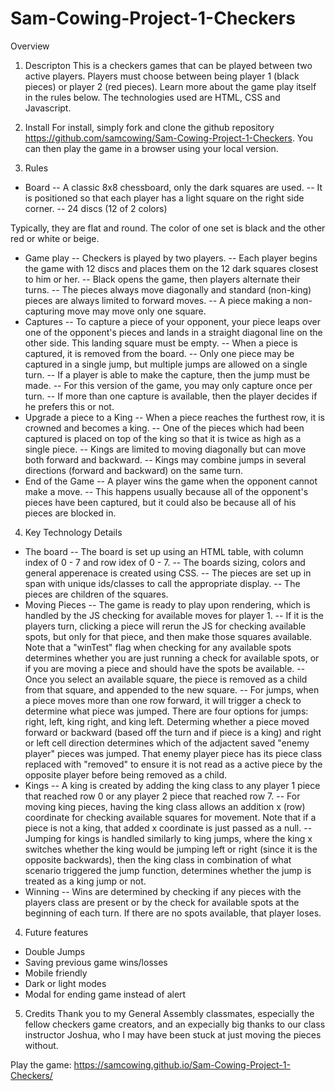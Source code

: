 # Sam-Cowing-Project-1-Checkers
Overview
1. Descripton
This is a checkers games that can be played between two active players. Players must choose between being player 1 (black pieces) or player 2 (red pieces). Learn more about the game play itself in the rules below. The technologies used are HTML, CSS and Javascript. 

2. Install 
For install, simply fork and clone the github repository <https://github.com/samcowing/Sam-Cowing-Project-1-Checkers>. You can then play the game in a browser using your local version.

3. Rules
- Board 
-- A classic 8x8 chessboard, only the dark squares are used.
-- It is positioned so that each player has a light square on the right side corner.
-- 24 discs (12 of 2 colors)

Typically, they are flat and round. The color of one set is black and the other red or white or beige.
- Game play
-- Checkers is played by two players.
-- Each player begins the game with 12 discs and places them on the 12 dark squares closest to him or her.
-- Black opens the game, then players alternate their turns.
-- The pieces always move diagonally and standard (non-king) pieces are always limited to forward moves.
-- A piece making a non-capturing move may move only one square.
- Captures 
-- To capture a piece of your opponent, your piece leaps over one of the opponent's pieces and lands in a straight diagonal line on the other side. This landing square must be empty.
-- When a piece is captured, it is removed from the board.
-- Only one piece may be captured in a single jump, but multiple jumps are allowed on a single turn.
-- If a player is able to make the capture, then the jump must be made.
-- For this version of the game, you may only capture once per turn.
-- If more than one capture is available, then the player decides if he prefers this or not.
- Upgrade a piece to a King 
-- When a piece reaches the furthest row, it is crowned and becomes a king.
-- One of the pieces which had been captured is placed on top of the king so that it is twice as high as a single piece.
-- Kings are limited to moving diagonally but can move both forward and backward.
-- Kings may combine jumps in several directions (forward and backward) on the same turn.
- End of the Game
-- A player wins the game when the opponent cannot make a move.
-- This happens usually because all of the opponent's pieces have been captured, but it could also be because all of his pieces are blocked in.

4. Key Technology Details 
- The board
-- The board is set up using an HTML table, with column index of 0 - 7 and row idex of 0 - 7. 
-- The boards sizing, colors and general apperenace is created using CSS.
-- The pieces are set up in span with unique ids/classes to call the appropriate display.
-- The pieces are children of the squares.
- Moving Pieces
-- The game is ready to play upon rendering, which is handled by the JS checking for available moves for player 1. 
-- If it is the players turn, clicking a piece will rerun the JS for checking available spots, but only for that piece, and then make those squares available. Note that a "winTest" flag when checking for any available spots determines whether you are just running a check for available spots, or if you are moving a piece and should have the spots be available. 
-- Once you select an available square, the piece is removed as a child from that square, and appended to the new square.
-- For jumps, when a piece moves more than one row forward, it will trigger a check to determine what piece was jumped. There are four options for jumps: right, left, king right, and king left. Determing whether a piece moved forward or backward (based off the turn and if piece is a king) and right or left cell direction determines which of the adjactent saved "enemy player" pieces was jumped. That enemy player piece has its piece class replaced with "removed" to ensure it is not read as a active piece by the opposite player before being removed as a child.
- Kings
-- A king is created by adding the king class to any player 1 piece that reached row 0 or any player 2 piece that reached row 7. 
-- For moving king pieces, having the king class allows an addition x (row) coordinate for checking available squares for movement. Note that if a piece is not a king, that added x coordinate is just passed as a null.
-- Jumping for kings is handled similarly to king jumps, where the king x switches whether the king would be jumping left or right (since it is the opposite backwards), then the king class in combination of what scenario triggered the jump function, determines whether the jump is treated as a king jump or not.
- Winning 
-- Wins are determined by checking if any pieces with the players class are present or by the check for available spots at the beginning of each turn. If there are no spots available, that player loses. 

4. Future features
- Double Jumps
- Saving previous game wins/losses
- Mobile friendly
- Dark or light modes
- Modal for ending game instead of alert

5. Credits
Thank you to my General Assembly classmates, especially the fellow checkers game creators, and an expecially big thanks to our class instructor Joshua, who I may have been stuck at just moving the pieces without. 

Play the game: https://samcowing.github.io/Sam-Cowing-Project-1-Checkers/
